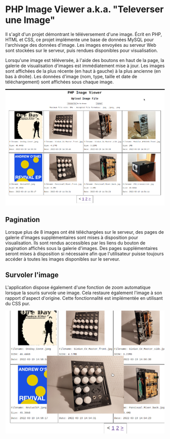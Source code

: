 # PHP Image Viewer a.k.a. "Televerser une Image"

Il s'agit d'un projet démontrant le téléversement d'une image. Écrit en PHP, HTML et CSS, ce projet implémente une base de données MySQL pour l'archivage des données d'image. Les images envoyées au serveur Web sont stockées sur le serveur, puis rendues disponibles pour visualisation.

Lorsqu'une image est téléversée, à l'aide des boutons en haut de la page, la galerie de visualisation d'images est immédiatement mise à jour. Les images sont affichées de la plus récente (en haut à gauche) à la plus ancienne (en bas à droite). Les données d'image (nom, type, taille et date de téléchargement) sont affichées sous chaque image.

<p align="center">
  <img src="https://github.com/GonzoDMX/Langages_Web/blob/main/TP_2_Televerser_une_Image/assets/page_overview.png">
</p>

## Pagination

Lorsque plus de 8 images ont été téléchargées sur le serveur, des pages de galerie d'images supplémentaires sont mises à disposition pour visualisation. Ils sont rendus accessibles par les liens du bouton de pagination affichés sous la galerie d'images. Des pages supplémentaires seront mises à disposition si nécessaire afin que l'utilisateur puisse toujours accéder à toutes les images disponibles sur le serveur.

## Survoler l'image

L'application dispose également d'une fonction de zoom automatique lorsque la souris survole une image. Cela restaure également l'image à son rapport d'aspect d'origine. Cette fonctionnalité est implémentée en utilisant du CSS pur.

<p align="center">
  <img src="https://github.com/GonzoDMX/Langages_Web/blob/main/TP_2_Televerser_une_Image/assets/hover_demo.png">
</p>

